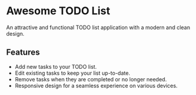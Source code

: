 # Awesome TODO List

An attractive and functional TODO list application with a modern and clean design.

## Features

- Add new tasks to your TODO list.
- Edit existing tasks to keep your list up-to-date.
- Remove tasks when they are completed or no longer needed.
- Responsive design for a seamless experience on various devices.
